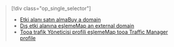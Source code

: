 > [!div class="op_single_selector"]
> * [<span data-ttu-id="9c96d-101">Etki alanı satın alma</span><span class="sxs-lookup"><span data-stu-id="9c96d-101">Buy a domain</span></span>](../articles/app-service-web/custom-dns-web-site-buydomains-web-app.md)
> * [<span data-ttu-id="9c96d-102">Dış etki alanına eşleme</span><span class="sxs-lookup"><span data-stu-id="9c96d-102">Map an external domain</span></span>](../articles/app-service-web/app-service-web-tutorial-custom-domain.md)
> * [<span data-ttu-id="9c96d-103">Tooa trafik Yöneticisi profili eşleme</span><span class="sxs-lookup"><span data-stu-id="9c96d-103">Map tooa Traffic Manager profile</span></span>](../articles/app-service-web/web-sites-traffic-manager-custom-domain-name.md)
> 
> 

